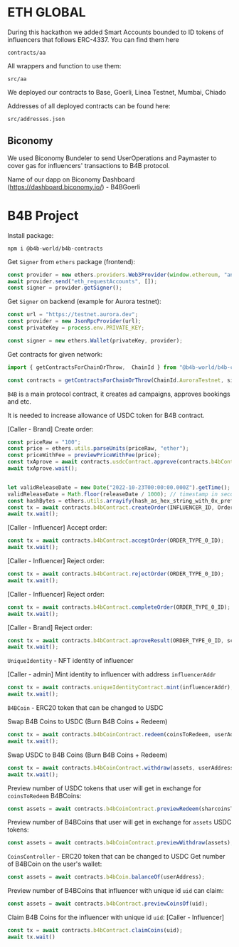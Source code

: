 # ETH GLOBAL

During this hackathon we added Smart Accounts bounded to ID tokens of influencers that follows ERC-4337. 
You can find them here
```
contracts/aa
```

All wrappers and function to use them:
```
src/aa
```

We deployed our contracts to Base, Goerli, Linea Testnet, Mumbai, Chiado

Addresses of all deployed contracts can be found here:
```
src/addresses.json
```

## Biconomy 

We used Biconomy Bundeler to send UserOperations and Paymaster to cover gas for influencers' transactions to B4B protocol.

Name of our dapp on Biconomy Dashboard (https://dashboard.biconomy.io/) - B4BGoerli


# B4B Project

Install package:
```shell
npm i @b4b-world/b4b-contracts
```

Get ```Signer``` from ```ethers``` package (frontend):
```typescript
const provider = new ethers.providers.Web3Provider(window.ethereum, "any");
await provider.send("eth_requestAccounts", []);
const signer = provider.getSigner();
```

Get ```Signer``` on backend (example for Aurora testnet):
```typescript
const url = "https://testnet.aurora.dev";
const provider = new JsonRpcProvider(url);
const privateKey = process.env.PRIVATE_KEY;

const signer = new ethers.Wallet(privateKey, provider);
```

Get contracts for given network:

```typescript
import { getContractsForChainOrThrow,  ChainId } from "@b4b-world/b4b-contracts";

const contracts = getContractsForChainOrThrow(ChainId.AuroraTestnet, signer)
```

```B4B``` is a main protocol contract, it creates ad campaigns, approves bookings and etc.

It is needed to increase allowance of USDC token for B4B contract.


[Caller - Brand] Create order:
```typescript
const priceRaw = "100";
const price = ethers.utils.parseUnits(priceRaw, "ether");
const priceWithFee = previewPriceWithFee(price);
const txAprove = await contracts.usdcContract.approve(contracts.b4bContract.address, priceWithFee);
await txAprove.wait();


let validReleaseDate = new Date("2022-10-23T00:00:00.000Z").getTime();
validReleaseDate = Math.floor(releaseDate / 1000); // timestamp in seconds
const hashBytes = ethers.utils.arrayify(hash_as_hex_string_with_0x_prefix);
const tx = await contracts.b4bContract.createOrder(INFLUENCER_ID, OrderType.Post, validReleaseDate, hashBytes);
await tx.wait();
```

[Caller - Influencer] Accept order:
```typescript
const tx = await contracts.b4bContract.acceptOrder(ORDER_TYPE_0_ID);
await tx.wait();
```

[Caller - Influencer] Reject order:
```typescript
const tx = await contracts.b4bContract.rejectOrder(ORDER_TYPE_0_ID);
await tx.wait();
```

[Caller - Influencer] Reject order:
```typescript
const tx = await contracts.b4bContract.completeOrder(ORDER_TYPE_0_ID);
await tx.wait();
```

[Caller - Brand] Reject order:
```typescript
const tx = await contracts.b4bContract.aproveResult(ORDER_TYPE_0_ID, score);
await tx.wait();
```

```UniqueIdentity``` - NFT identity of influencer

[Caller - admin] Mint identity to influencer with address ```influencerAddr```
```typescript
const tx = await contracts.uniqueIdentityContract.mint(influencerAddr);
await tx.wait();
```


```B4BCoin``` - ERC20 token that can be changed to USDC

Swap B4B Coins to USDC (Burn B4B Coins + Redeem)
```typescript
const tx = await contracts.b4bCoinContract.redeem(coinsToRedeem, userAddress, userAddress);
await tx.wait();
```

Swap USDC to B4B Coins (Burn B4B Coins + Redeem)
```typescript
const tx = await contracts.b4bCoinContract.withdraw(assets, userAddress, userAddress);
await tx.wait();
```

Preview number of USDC tokens that user will get in exchange for ```coinsToRedeem``` B4BCoins:
```typescript
const assets = await contracts.b4bCoinContract.previewRedeem(sharcoinsToRedeem);
```

Preview number of B4BCoins that user will get in exchange for ```assets``` USDC tokens:
```typescript
const assets = await contracts.b4bCoinContract.previewWithdraw(assets);
```

```CoinsController``` - ERC20 token that can be changed to USDC
Get number of B4BCoin on the user's wallet:
 ```typescript
const assets = await contracts.b4bCoin.balanceOf(userAddress);
```

Preview number of B4BCoins that influencer with unique id ```uid``` can claim:
 ```typescript
const assets = await contracts.b4bContract.previewCoinsOf(uid);
```

Claim B4B Coins for the influencer with unique id ```uid```:
[Caller - Influencer]
 ```typescript
const tx = await contracts.b4bContract.claimCoins(uid);
await tx.wait()
```
